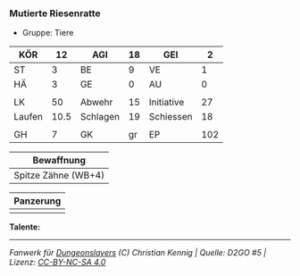 ### Mutierte Riesenratte  
- Gruppe: Tiere  

| KÖR | 12 | AGI | 18 | GEI | 2 |
| --- | --- | --- | --- | --- | --- |
| ST | 3 | BE | 9 | VE | 1 |
| HÄ | 3 | GE | 0 | AU | 0 |
|  |  |  |  |  |  |
| LK | 50 | Abwehr | 15 | Initiative | 27 |
| Laufen | 10.5 | Schlagen | 19 | Schiessen | 18 |
|  |  |  |  |  |  |
| GH | 7 | GK | gr | EP | 102 |


| Bewaffnung |
| --- |
| Spitze Zähne (WB+4) |


| Panzerung |
| --- |
|  |


**Talente:**  






___
*Fanwerk für [Dungeonslayers](https://www.dungeonslayers.net/) (C) Christian Kennig | Quelle: D2GO #5 | Lizenz: [CC-BY-NC-SA 4.0](https://creativecommons.org/licenses/by-nc-sa/4.0/deed.de)*